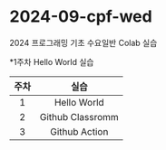 # 2024-09-cpf-wed
2024 프로그래밍 기초 수요일반 Colab 실습

*1주차 Hello World 실습

| 주차 | 실습 |
|:-----:|:-----:|
| 1  | Hello World |
| 2 | Github Classromm |
| 3 | Github Action |
